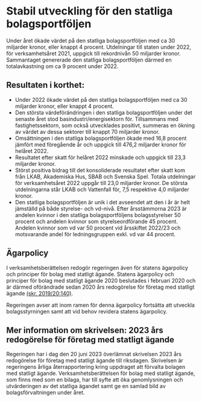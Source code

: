 # Stabil utveckling för den statliga bolagsportföljen

Under året ökade värdet på den statliga bolagsportföljen med ca 30 miljarder kronor, eller knappt 4 procent. Utdelningar till staten under 2022, för verksamhetsåret 2021, uppgick till rekordnivån 50 miljarder kronor. Sammantaget genererade den statliga bolagsportföljen därmed en totalavkastning om ca 9 procent under 2022.

## Resultaten i korthet:

* Under 2022 ökade värdet på den statliga bolagsportföljen med ca 30 miljarder kronor, eller knappt 4 procent.
* Den största värdeförändringen i den statliga bolagsportföljen under det senaste året stod basindustri/energisektorn för. Tillsammans med fastighetssektorn, som också utvecklades positivt, summeras en ökning av värdet av dessa sektorer till knappt 70 miljarder kronor.
* Omsättningen i den statliga bolagsportföljen ökade med 16,8 procent jämfört med föregående år och uppgick till 476,2 miljarder kronor för helåret 2022.
* Resultatet efter skatt för helåret 2022 minskade och uppgick till 23,3 miljarder kronor.
* Störst positiva bidrag till det konsoliderade resultatet efter skatt kom från LKAB, Akademiska Hus, SBAB och Svenska Spel. Totala utdelningar för verksamhetsåret 2022 uppgår till 23,0 miljarder kronor. De största utdelningarna står LKAB och Vattenfall för, 7,5 respektive 4,0 miljarder kronor.
* Den statliga bolagsportföljen är unik i det avseendet att den i år är helt jämställd på både styrelse- och vd-nivå. Efter årsstämmorna 2023 är andelen kvinnor i den statliga bolagsportföljens bolagsstyrelser 50 procent och andelen kvinnor som styrelseordförande 45 procent. Andelen kvinnor som vd var 50 procent vid årsskiftet 2022/23 och motsvarande andel för ledningsgruppen exkl. vd var 44 procent.

## Ägarpolicy

I verksamhetsberättelsen redogör regeringen även för statens ägarpolicy och principer för bolag med statligt ägande. Statens ägarpolicy och principer för bolag med statligt ägande 2020 beslutades i februari 2020 och är därmed oförändrade sedan 2020 års redogörelse för företag med statligt ägande [(skr. 2019/20:140)](/rattsliga-dokument/skrivelse/2020/06/skr.-201920140).

Regeringen avser att inom ramen för denna ägarpolicy fortsätta att utveckla bolagsstyrningen samt att vid behov revidera statens ägarpolicy.

## Mer information om skrivelsen: 2023 års redogörelse för företag med statligt ägande

Regeringen har i dag den 20 juni 2023 överlämnat skrivelsen 2023 års redogörelse för företag med statligt ägande till riksdagen. Skrivelsen är regeringens årliga återrapportering kring uppdraget att förvalta bolagen med statligt ägande. Verksamhetsberättelsen för bolag med statligt ägande, som finns med som en bilaga, har till syfte att öka genomlysningen och utvärderingen av det statliga ägandet samt ge en samlad bild av bolagsförvaltningen under året.

